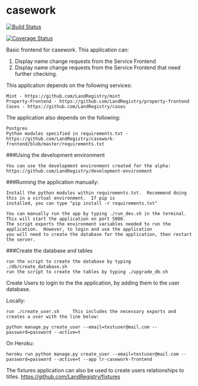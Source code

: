 # casework

[![Build Status](https://travis-ci.org/LandRegistry/casework-frontend.svg?branch=master)](https://travis-ci.org/LandRegistry/casework-frontend)

[![Coverage Status](https://img.shields.io/coveralls/LandRegistry/casework-frontend.svg)](https://coveralls.io/r/LandRegistry/casework-frontend)

Basic frontend for casework.  This application can:

 1) Display name change requests from the Service Frontend
 2) Display name change requests from the Service Frontend that need further checking.


This application depends on the following services:

```
Mint - https://github.com/LandRegistry/mint
Property-Frontend - https://github.com/LandRegistry/property-frontend
Cases - https://github.com/LandRegistry/cases
```

The application also depends on the following:

```
Postgres
Python modules specified in requirements.txt - https://github.com/LandRegistry/casework-frontend/blob/master/requirements.txt
```

###Using the development environment

```
You can use the development environment created for the alpha: https://github.com/LandRegistry/development-environment
```

###Running the application manually:

```
Install the python modules within requirements.txt.  Recommend doing this in a virtual environment.  If pip is
installed, you can type "pip install -r requirements.txt"

You can manually run the app by typing ./run_dev.sh in the terminal.  This will start the application on port 5000.
The script exports the environment variables needed to run the application.  However, to login and use the application
you will need to create the database for the application, then restart the server.

```

###Create the database and tables

```
run the script to create the database by typing ./db/create_database.sh
run the script to create the tables by typing ./upgrade_db.sh

```

Create Users to login to the the application, by adding them to the user database.

Locally:
```
run ./create_user.sh     This includes the necessary exports and creates a user with the line below:

python manage.py create_user --email=testuser@mail.com --password=password --active=t

```

On Heroku:
```
heroku run python manage.py create_user --email=testuser@mail.com --password=password --active=t --app lr-casework-frontend
```

The fixtures application can also be used to create users relationships to titles. https://github.com/LandRegistry/fixtures

